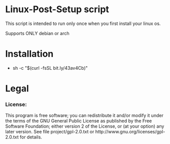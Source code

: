 # Linux-Post-Setup script
This script is intended to run only once when you first install your linux os.

Supports ONLY debian or arch


# Installation
- sh -c "$(curl -fsSL bit.ly/43av4Cb)"
# Legal
<h3>License:</h3>
This program is free software; you can redistribute it and/or modify it under the terms of the GNU General Public License as published by the Free Software Foundation; either version 2 of the License, or (at your option) any later version.
See file project/gpl-2.0.txt or http://www.gnu.org/licenses/gpl-2.0.txt for details.
